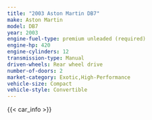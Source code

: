 ```yaml
---
title: "2003 Aston Martin DB7"
make: Aston Martin
model: DB7
year: 2003
engine-fuel-type: premium unleaded (required)
engine-hp: 420
engine-cylinders: 12
transmission-type: Manual
driven-wheels: Rear wheel drive
number-of-doors: 2
market-category: Exotic,High-Performance
vehicle-size: Compact
vehicle-style: Convertible
---
```


{{< car_info >}}
